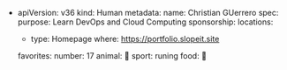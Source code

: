 - apiVersion: v36
kind: Human
metadata:
  name: Christian GUerrero
spec:
  purpose: Learn DevOps and Cloud Computing
  sponsorship:
  locations:
    - type: Homepage
      where: https://portfolio.slopeit.site
   
  favorites:
    number: 17
    animal: 🐶
    sport: runing 
    food: 🥩



